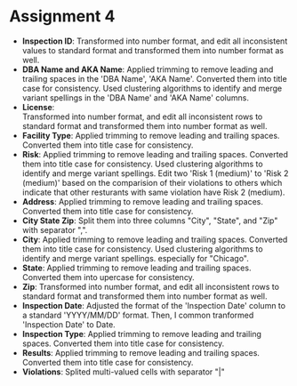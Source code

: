 # Assignment 4

- **Inspection ID**: 
Transformed into number format, and edit all inconsistent values to standard format and transformed them into number format as well. 
- **DBA Name and AKA Name**: 
Applied trimming to remove leading and trailing spaces in the 'DBA Name', 'AKA Name'. 
Converted them into title case for consistency. 
Used clustering algorithms to identify and merge variant spellings in the 'DBA Name' and 'AKA Name' columns. 
- **License**:  
Transformed into number format, and edit all inconsistent rows to standard format and transformed them into number format as well.
- **Facility Type**: 
Applied trimming to remove leading and trailing spaces. 
Converted them into title case for consistency.
- **Risk**: 
Applied trimming to remove leading and trailing spaces.
Converted them into title case for consistency.
Used clustering algorithms to identify and merge variant spellings.
Edit two 'Risk 1 (medium)' to 'Risk 2 (medium)' based on the comparision of their violations to others which indicate that other resturants with same violation have Risk 2 (medium). 
- **Address**:
Applied trimming to remove leading and trailing spaces.
Converted them into title case for consistency.
- **City State Zip**: 
Split them into three columns "City", "State", and "Zip" with separator ",". 
- **City**:
Applied trimming to remove leading and trailing spaces.
Converted them into title case for consistency.
Used clustering algorithms to identify and merge variant spellings. especially for "Chicago".
- **State**: 
Applied trimming to remove leading and trailing spaces.
Converted them into upercase for consistency.
- **Zip**:
Transformed into number format, and edit all inconsistent rows to standard format and transformed them into number format as well.
- **Inspection Date**: Adjusted the format of the 'Inspection Date' column to a standard 'YYYY/MM/DD' format. Then, I common tranformed 'Inspection Date' to Date.
- **Inspection Type**:
Applied trimming to remove leading and trailing spaces.
Converted them into title case for consistency.
- **Results**:
Applied trimming to remove leading and trailing spaces.
Converted them into title case for consistency.
- **Violations**:
Splited multi-valued cells with separator "|"




